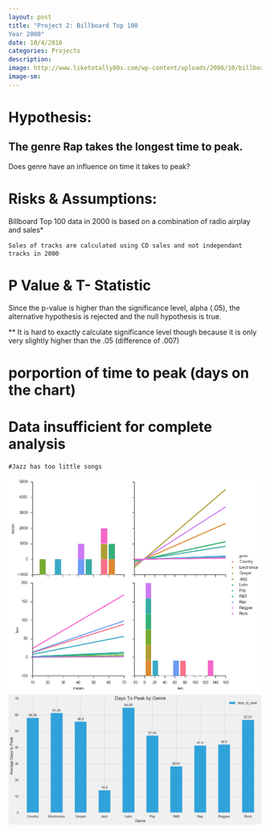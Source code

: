 ```yaml
---
layout: post
title: "Project 2: Billboard Top 100
Year 2000"
date: 10/4/2016
categories: Projects
description: 
image: http://www.liketotally80s.com/wp-content/uploads/2006/10/billboard-logo.jpg
image-sm:
---
```


# Hypothesis: 
       
## The genre Rap takes the longest time to peak.

Does genre have an influence on time it takes to peak?

# Risks & Assumptions: 

Billboard Top 100 data in 2000 is based on a combination of radio airplay and sales*
 
	Sales of tracks are calculated using CD sales and not independant tracks in 2000

# P Value & T- Statistic

Since the p-value is higher than the significance level, alpha (.05), the alternative hypothesis is rejected and the null hypothesis is true.

** It is hard to exactly calculate significance level though because it is only very slightly higher than the .05 (difference of .007)

# porportion of time to peak (days on the chart)
# Data insufficient for complete analysis
    #Jazz has too little songs


<img src='https://github.com/AndrewJeong89/AndrewJeong89.github.io/blob/master/_posts/download.png?raw=true' >

<img src= 'https://github.com/AndrewJeong89/AndrewJeong89.github.io/blob/master/_posts/barplot_genre.png' >
